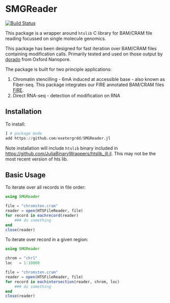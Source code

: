 # SMGReader

[![Build Status](https://github.com/owensnick/SMGReader.jl/actions/workflows/CI.yml/badge.svg?branch=main)](https://github.com/owensnick/SMGReader.jl/actions/workflows/CI.yml?query=branch%3Amain)


 This package is a wrapper around `htslib` C library for BAM/CRAM file reading focussed on single molecule genomics.

This package has been designed for fast iteration over BAM/CRAM files containing modification calls. Primarily tested and used on those output by [dorado](https://github.com/nanoporetech/dorado) from Oxford Nanopore.

The package is built for two principle applications:
  1. Chromatin stencilling - 6mA induced at accessible base - also known as Fiber-seq. This package integrates our FIRE annotated BAM/CRAM files [FIRE](https://github.com/fiberseq/FIRE).
  2. Direct RNA-seq - detection of modification on RNA

## Installation
To install:
```julia
] # package mode
add https://github.com/exetergrdd/SMGReader.jl
```

Note installation will include `htslib` binary included in https://github.com/JuliaBinaryWrappers/htslib_jll.jl. This may not be the most recent version of hts lib.


## Basic Usage
To iterate over all records in file order:
```julia
using SMGReader

file = "chromsten.cram"
reader = open(HTSFileReader, file)
for record in eachrecord(reader)
    ### do something
end
close(reader)
```

To iterate over record in a given region:
```julia
using SMGReader

chrom = "chr1"
loc   = 1:10000 

file = "chromsten.cram"
reader = open(HTSFileReader, file)
for record in eachintersection(reader, chrom, loc)
    ### do something
end
close(reader)
```